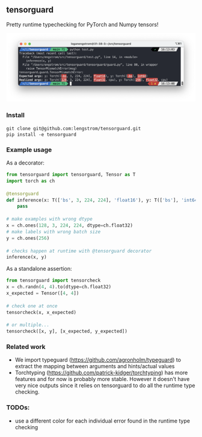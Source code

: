 ## tensorguard

Pretty runtime typechecking for PyTorch and Numpy tensors!

<p align = 'center'>
<img src = 'static/debug.png'>
</p>

### Install

	git clone git@github.com:lengstrom/tensorguard.git
	pip install -e tensorguard

### Example usage
As a decorator:
```python
from tensorguard import tensorguard, Tensor as T
import torch as ch

@tensorguard
def inference(x: T(['bs', 3, 224, 224], 'float16'), y: T(['bs'], 'int64')):
    pass

# make examples with wrong dtype
x = ch.ones(128, 3, 224, 224, dtype=ch.float32)
# make labels with wrong batch size
y = ch.ones(256)

# checks happen at runtime with @tensorguard decorator
inference(x, y)
```

As a standalone assertion:
```python
from tensorguard import tensorcheck
x = ch.randn(4, 4).to(dtype=ch.float32)
x_expected = Tensor([4, 4])

# check one at once
tensorcheck(x, x_expected)

# or multiple...
tensorcheck([x, y], [x_expected, y_expected])
```

<!-- ### Citation

	@misc{engstrom2022tensorguard,
		author = {Logan Engstrom},
		title = {Tensorguard},
		year = {2022},
		howpublished = {\url{https://github.com/lengstrom/tensorguard/}}
	}
 -->
### Related work

- We import typeguard (https://github.com/agronholm/typeguard) to extract the
mapping between arguments and hints/actual values 
- Torchtyping (https://github.com/patrick-kidger/torchtyping) has more features and for now is probably more stable. However it doesn't have very nice outputs since it relies on tensorguard to do all the
runtime type checking.


### TODOs:

- use a different color for each individual error found in the runtime type
checking
